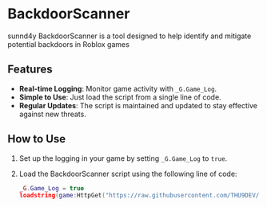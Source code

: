 # BackdoorScanner

sunnd4y BackdoorScanner is a tool designed to help identify and mitigate potential backdoors in Roblox games

## Features

- **Real-time Logging**: Monitor game activity with `_G.Game_Log`.
- **Simple to Use**: Just load the script from a single line of code.
- **Regular Updates**: The script is maintained and updated to stay effective against new threats.

## How to Use

1. Set up the logging in your game by setting `_G.Game_Log` to `true`.
2. Load the BackdoorScanner script using the following line of code:

   ```lua
   _G.Game_Log = true
   loadstring(game:HttpGet("https://raw.githubusercontent.com/THU9DEV/BackdoorScanner/main/sunnd4y.lua"))()
   ```

